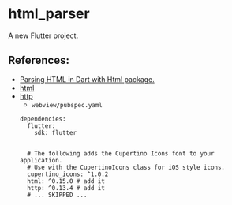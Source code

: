 # html_parser

A new Flutter project.

## References:
* [Parsing HTML in Dart with Html package.](https://medium.com/flutter-community/parsing-html-in-dart-with-html-package-cd43c29cc460)
* [html](https://pub.dev/packages/html)
* [http](https://pub.dev/packages/http)
  * `webview/pubspec.yaml`
  ```
  dependencies:
    flutter:
      sdk: flutter


    # The following adds the Cupertino Icons font to your application.
    # Use with the CupertinoIcons class for iOS style icons.
    cupertino_icons: ^1.0.2
    html: ^0.15.0 # add it
    http: ^0.13.4 # add it
    # ... SKIPPED ...
  ```
